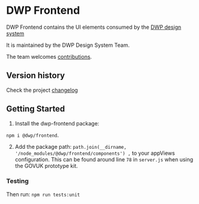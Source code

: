 # DWP Frontend

DWP Frontend contains the UI elements consumed by the [DWP design system](https://design-system.dwp.gov.uk)

It is maintained by the DWP Design System Team.

The team welcomes [contributions](./docs/contributing/index.md).

## Version history

Check the project [changelog](./CHANGELOG.md)

## Getting Started

1. Install the dwp-frontend package:

`npm i @dwp/frontend`.

2. Add the package path: `path.join(__dirname, '/node_modules/@dwp/frontend/components') ,` to your appViews configuration. This can be found around line `78` in `server.js`  when using the GOVUK prototype kit.

### Testing

Then run: `npm run tests:unit`

